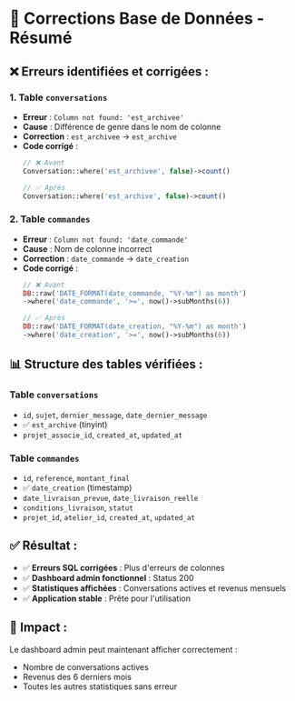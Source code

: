 # 🔧 Corrections Base de Données - Résumé

## ❌ **Erreurs identifiées et corrigées :**

### 1. **Table `conversations`**
- **Erreur** : `Column not found: 'est_archivee'`
- **Cause** : Différence de genre dans le nom de colonne
- **Correction** : `est_archivee` → `est_archive`
- **Code corrigé** :
  ```php
  // ❌ Avant
  Conversation::where('est_archivee', false)->count()
  
  // ✅ Après
  Conversation::where('est_archive', false)->count()
  ```

### 2. **Table `commandes`**
- **Erreur** : `Column not found: 'date_commande'`
- **Cause** : Nom de colonne incorrect
- **Correction** : `date_commande` → `date_creation`
- **Code corrigé** :
  ```php
  // ❌ Avant
  DB::raw('DATE_FORMAT(date_commande, "%Y-%m") as month')
  ->where('date_commande', '>=', now()->subMonths(6))
  
  // ✅ Après
  DB::raw('DATE_FORMAT(date_creation, "%Y-%m") as month')
  ->where('date_creation', '>=', now()->subMonths(6))
  ```

## 📊 **Structure des tables vérifiées :**

### **Table `conversations`**
- `id`, `sujet`, `dernier_message`, `date_dernier_message`
- ✅ `est_archive` (tinyint)
- `projet_associe_id`, `created_at`, `updated_at`

### **Table `commandes`**
- `id`, `reference`, `montant_final`
- ✅ `date_creation` (timestamp)
- `date_livraison_prevue`, `date_livraison_reelle`
- `conditions_livraison`, `statut`
- `projet_id`, `atelier_id`, `created_at`, `updated_at`

## ✅ **Résultat :**
- ✅ **Erreurs SQL corrigées** : Plus d'erreurs de colonnes
- ✅ **Dashboard admin fonctionnel** : Status 200
- ✅ **Statistiques affichées** : Conversations actives et revenus mensuels
- ✅ **Application stable** : Prête pour l'utilisation

## 🎯 **Impact :**
Le dashboard admin peut maintenant afficher correctement :
- Nombre de conversations actives
- Revenus des 6 derniers mois
- Toutes les autres statistiques sans erreur


